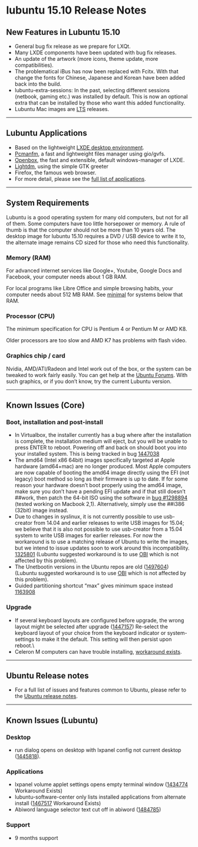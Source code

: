 # lubuntu 15.10 Release Notes

## New Features in Lubuntu 15.10

* General bug fix release as we prepare for LXQt.
* Many LXDE components have been updated with bug fix releases.
* An update of the artwork (more icons, theme update, more compatibilities).
* The problematical iBus has now been replaced with Fcitx. With that change the fonts for Chinese, Japanese and Korean have been added back into the build.
* lubuntu-extra-sessions: In the past, selecting different sessions (netbook, gaming etc.) was installed by default. This is now an optional extra that can be    installed by those who want this added functionality.
* Lubuntu Mac images are [LTS](https://wiki.ubuntu.com/LTS) releases.

---

## Lubuntu Applications

* Based on the lightweight [LXDE desktop environment](https://lxde.org/).
* [Pcmanfm](https://wiki.lxde.org/en/PCManFM), a fast and lightweight files manager using gio/gvfs.
* [Openbox](https://openbox.org), the fast and extensible, default windows-manager of LXDE.
* [Lightdm](https://launchpad.net/lightdm), using the simple GTK greeter
* Firefox, the famous web browser.
* For more detail, please see the [full list of applications](https://help.ubuntu.com/community/Lubuntu/Setup#Applications).

---

## System Requirements

Lubuntu is a good operating system for many old computers, but not for all of them. Some computers have too little horsepower or memory. A rule of thumb is that the computer should not be more than 10 years old. The desktop image for lubuntu 15.10 requires a DVD / USB device to write it to, the alternate image remains CD sized for those who need this functionality.

### **Memory (RAM)**

For advanced internet services like Google+, Youtube, Google Docs and Facebook, your computer needs about 1 GB RAM.

For local programs like Libre Office and simple browsing habits, your computer needs about 512 MB RAM. See [minimal](https://help.ubuntu.com/community/Lubuntu/Documentation/MinimalInstall) for systems below that RAM.

### **Processor (CPU)**

The minimum specification for CPU is Pentium 4 or Pentium M or AMD K8.

Older processors are too slow and AMD K7 has problems with flash video.

### **Graphics chip / card**

Nvidia, AMD/ATI/Radeon and Intel work out of the box, or the system can be tweaked to work fairly easily. You can get help at the [Ubuntu Forums](https://ubuntuforums.org/). With such graphics, or if you don’t know, try the current Lubuntu version.

---

## Known Issues (Core)

### **Boot, installation and post-install**

* In Virtualbox, the installer currently has a bug where after the installation is complete, the installation medium will eject, but you will be unable to press ENTER to reboot. Powering off and back on should boot you into your installed system. This is being tracked in bug [1447038](https://bugs.launchpad.net/bugs/1447038)
* The amd64 (Intel x86 64bit) images specifically targeted at Apple hardware (amd64+mac) are no longer produced. Most Apple computers are now capable of booting the amd64 image directly using the EFI (not legacy) boot method so long as their firmware is up to date. If for some reason your hardware doesn’t boot properly using the amd64 image, make sure you don’t have a pending EFI update and if that still doesn’t ##work, then patch the 64-bit ISO using the software in [bug #1298894](https://bugs.launchpad.net/ubuntu-cdimage/+bug/1298894/comments/16) (tested working on Macbook 2,1). Alternatively, simply use the ##i386 (32bit) image instead.
* Due to changes in syslinux, it is not currently possible to use usb-creator from 14.04 and earlier releases to write USB images for 15.04; we believe that it is also not possible to use usb-creator from a 15.04 system to write USB images for earlier releases. For now the workaround is to use a matching release of Ubuntu to write the images, but we intend to issue updates soon to work around this incompatibility. [1325801](https://bugs.launchpad.net/bugs/1325801) (Lubuntu suggested workaround is to use [OBI](https://help.ubuntu.com/community/OBI) which is not affected by this problem).
* The Unetbootin versions in the Ubuntu repos are old ([1497604](https://bugs.launchpad.net/ubuntu/+source/unetbootin/+bug/1497604)) (Lubuntu suggested workaround is to use [OBI](https://help.ubuntu.com/community/OBI) which is not affected by this problem).
* Guided partitioning shortcut “max” gives minimum space instead [1163908](https://launchpad.net/bugs/1163908)

### **Upgrade**

* If several keyboard layouts are configured before upgrade, the wrong layout might be selected after upgrade ([1447157](https://bugs.launchpad.net/bugs/1447157)) Re-select the keyboard layout of your choice from the keyboard indicator or system-settings to make it the default. This setting will then persist upon reboot.\
* Celeron M computers can have trouble installing, [workaround exists](https://help.ubuntu.com/community/BootOptions/before--after).

---

## Ubuntu Release notes

* For a full list of issues and features common to Ubuntu, please refer to the [Ubuntu release notes](https://wiki.ubuntu.com/WilyWerewolf/ReleaseNotes).

---

## Known Issues (Lubuntu)

### **Desktop**

* run dialog opens on desktop with lxpanel config not current desktop ([1445818](https://bugs.launchpad.net/ubuntu/+source/lxpanel/+bug/1445818)).

### **Applications**

* lxpanel volume applet settings opens empty terminal window ([1434774](https://bugs.launchpad.net/ubuntu/+source/lxpanel/+bug/1434774) Workaround Exists)
* lubuntu-software-center only lists installed applications from alternate install ([1467517](https://bugs.launchpad.net/ubuntu/+source/lubuntu-software-center/+bug/1467517) Workaround Exists)
* Abiword language selector text cut off in abiword ([1484785](https://bugs.launchpad.net/ubuntu/+source/abiword/+bug/1484785))

### **Support**

* 9 months support
